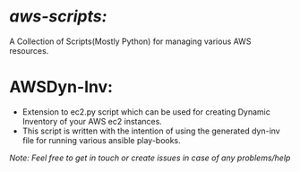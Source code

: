 ***aws-scripts:***
===
A Collection of Scripts(Mostly Python) for managing various AWS resources.

# AWSDyn-Inv:
- Extension to ec2.py script which can be used for creating Dynamic Inventory of your AWS ec2 instances. 
- This script is written with the intention of using the generated dyn-inv file for running various ansible play-books.

*Note: Feel free to get in touch or create issues in case of any problems/help*
